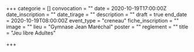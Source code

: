 +++
categorie = []
convocation = ""
date = 2020-10-19T17:00:00Z
date_inscription = ""
date_tirage = ""
description = ""
draft = true
end_date = 2020-10-19T08:00:00Z
event_type = "creneau"
fiche_inscription = ""
image = ""
lieu = "Gymnase Jean Maréchal"
poster = ""
reglement = ""
title = "Jeu libre Adultes"

+++
